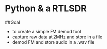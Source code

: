 # Python & a RTLSDR

##Goal
- to create a simple FM demod tool
- capture raw data at 2MHz and store in a file
- demod FM and store audio in a .wav file

